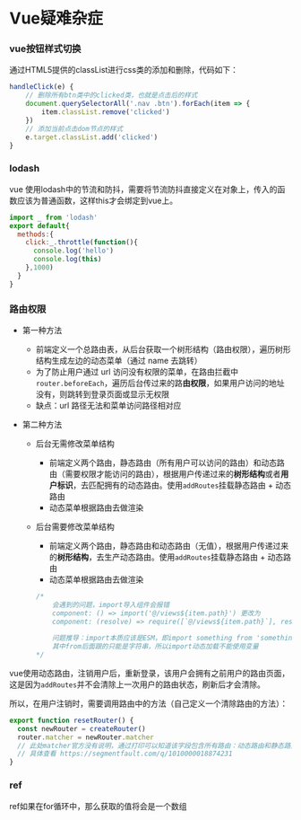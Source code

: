 # Vue疑难杂症

### vue按钮样式切换

通过HTML5提供的classList进行css类的添加和删除，代码如下：

```javascript
handleClick(e) {
    // 删除所有btn类中的clicked类，也就是点击后的样式
    document.querySelectorAll('.nav .btn').forEach(item => {
        item.classList.remove('clicked')
    })
    // 添加当前点击dom节点的样式
    e.target.classList.add('clicked')
}
```



### lodash

vue 使用lodash中的节流和防抖，需要将节流防抖直接定义在对象上，传入的函数应该为普通函数，这样this才会绑定到vue上。

```javascript
import _ from 'lodash'
export default{
  methods:{
    click:_.throttle(function(){
      console.log('hello')
      console.log(this)
    },1000)
  }
}
```



### 路由权限

- 第一种方法

  - 前端定义一个总路由表，从后台获取一个树形结构（路由权限），遍历树形结构生成左边的动态菜单（通过 name 去跳转）
  - 为了防止用户通过 url 访问没有权限的菜单，在路由拦截中`router.beforeEach`，遍历后台传过来的路**由权限**，如果用户访问的地址没有，则跳转到登录页面或显示无权限
  - 缺点：url 路径无法和菜单访问路径相对应

- 第二种方法

  - 后台无需修改菜单结构

    - 前端定义两个路由，静态路由（所有用户可以访问的路由）和动态路由（需要权限才能访问的路由），根据用户传递过来的**树形结构**或者**用户标识**，去匹配拥有的动态路由。使用`addRoutes`挂载静态路由 + 动态路由
    - 动态菜单根据路由去做渲染

  - 后台需要修改菜单结构

    - 前端定义两个路由，静态路由和动态路由（无值），根据用户传递过来的**树形结构**，去生产动态路由。使用`addRoutes`挂载静态路由 + 动态路由
    - 动态菜单根据路由去做渲染

    ```javascript
    /*
    	会遇到的问题，import导入组件会报错
    	component: () => import('@/views${item.path}') 更改为
    	component: (resolve) => require([`@/views${item.path}`], resolve)
    	
    	问题推导：import本质应该是ESM，即import something from 'something'
    	其中from后面跟的只能是字符串，所以import动态加载不能使用变量
    */ 
    
    ```
    
    

vue使用动态路由，注销用户后，重新登录，该用户会拥有之前用户的路由页面，这是因为`addRoutes`并不会清除上一次用户的路由状态，刷新后才会清除。

所以，在用户注销时，需要调用路由中的方法（自己定义一个清除路由的方法）：

```javascript
export function resetRouter() {
  const newRouter = createRouter()
  router.matcher = newRouter.matcher 
  // 此处matcher官方没有说明，通过打印可以知道该字段包含所有路由：动态路由和静态路由
  // 具体查看 https://segmentfault.com/q/1010000018874231
}
```

### ref
ref如果在for循环中，那么获取的值将会是一个数组

